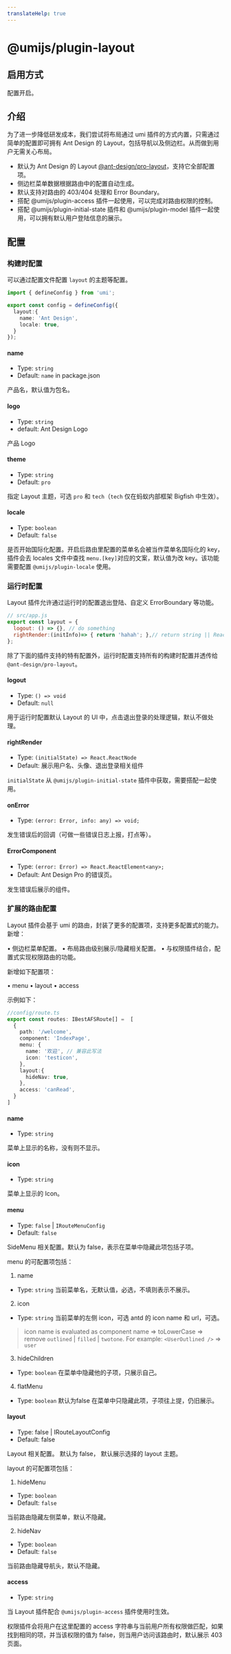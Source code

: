 ```yaml
---
translateHelp: true
---
```


# @umijs/plugin-layout


## 启用方式

配置开启。

## 介绍

为了进一步降低研发成本，我们尝试将布局通过 umi 插件的方式内置，只需通过简单的配置即可拥有 Ant Design 的 Layout，包括导航以及侧边栏。从而做到用户无需关心布局。

- 默认为 Ant Design 的 Layout [@ant-design/pro-layout](https://www.npmjs.com/package/@ant-design/pro-layout)，支持它全部配置项。
- 侧边栏菜单数据根据路由中的配置自动生成。
- 默认支持对路由的 403/404 处理和 Error Boundary。
- 搭配 @umijs/plugin-access 插件一起使用，可以完成对路由权限的控制。
- 搭配 @umijs/plugin-initial-state 插件和 @umijs/plugin-model 插件一起使用，可以拥有默认用户登陆信息的展示。

## 配置

### 构建时配置

可以通过配置文件配置 `layout` 的主题等配置。

```ts
import { defineConfig } from 'umi';

export const config = defineConfig({
  layout:{
    name: 'Ant Design', 
    locale: true,
  }
});
```

#### name

* Type: `string`
* Default: `name` in package.json

产品名，默认值为包名。

#### logo

* Type: `string`
* default: Ant Design Logo

产品 Logo

#### theme

* Type: `string`
* Default: `pro`

指定 Layout 主题，可选 `pro` 和 `tech`（`tech` 仅在蚂蚁内部框架 Bigfish 中生效）。

#### locale

* Type: `boolean`
* Default: `false`

是否开始国际化配置。开启后路由里配置的菜单名会被当作菜单名国际化的 key，插件会去 locales 文件中查找 `menu.[key]`对应的文案，默认值为改 key。该功能需要配置 `@umijs/plugin-locale` 使用。

### 运行时配置

Layout 插件允许通过运行时的配置退出登陆、自定义 ErrorBoundary 等功能。

```js
// src/app.js
export const layout = { 
  logout: () => {}, // do something 
  rightRender:(initInfo)=> { return 'hahah'; },// return string || ReactNode; 
};
```

除了下面的插件支持的特有配置外，运行时配置支持所有的构建时配置并透传给 `@ant-design/pro-layout`。

#### logout

* Type: `() => void`
* Default: `null`

用于运行时配置默认 Layout 的 UI 中，点击退出登录的处理逻辑，默认不做处理。

#### rightRender

* Type: `(initialState) => React.ReactNode`
* Default: 展示用户名、头像、退出登录相关组件

`initialState` 从 `@umijs/plugin-initial-state` 插件中获取，需要搭配一起使用。

#### onError

* Type: `(error: Error, info: any) => void;`

发生错误后的回调（可做一些错误日志上报，打点等）。

#### ErrorComponent

* Type: `(error: Error) => React.ReactElement<any>;`
* Default: Ant Design Pro 的错误页。

发生错误后展示的组件。

### 扩展的路由配置

Layout 插件会基于 umi 的路由，封装了更多的配置项，支持更多配置式的能力。新增：

• 侧边栏菜单配置。
• 布局路由级别展示/隐藏相关配置。
• 与权限插件结合，配置式实现权限路由的功能。

新增如下配置项：

• menu
• layout
• access

示例如下：

```typescript
//config/route.ts
export const routes: IBestAFSRoute[] =  [
  {
    path: '/welcome',
    component: 'IndexPage',
    menu: {
      name: '欢迎', // 兼容此写法
      icon: 'testicon',
    },
    layout:{
      hideNav: true,
    },
    access: 'canRead',
  }
]
```

#### name

* Type: `string`

菜单上显示的名称，没有则不显示。

#### icon

* Type: `string`

菜单上显示的 Icon。

#### menu

* Type: `false` | `IRouteMenuConfig`
* Default: `false`

SideMenu 相关配置。默认为 false，表示在菜单中隐藏此项包括子项。

menu 的可配置项包括：

1. name

* Type:  `string`
当前菜单名，无默认值，必选，不填则表示不展示。

2. icon

* Type: `string`
当前菜单的左侧 icon，可选 antd 的 icon name 和 url，可选。

> icon name is evaluated as component name => toLowerCase => remove `outlined` | `filled` | `twotone`. For example: `<UserOutlined />` => `user`

3. hideChildren

* Type: `boolean`
在菜单中隐藏他的子项，只展示自己。

4. flatMenu

* Type: `boolean`
默认为false 在菜单中只隐藏此项，子项往上提，仍旧展示。


#### layout

* Type: false | IRouteLayoutConfig
* Default: false

Layout 相关配置。 默认为 false， 默认展示选择的 layout 主题。

layout 的可配置项包括：

1. hideMenu

* Type: `boolean`
* Default: `false`

当前路由隐藏左侧菜单，默认不隐藏。

2. hideNav

* Type: `boolean`
* Default: `false`

当前路由隐藏导航头，默认不隐藏。

#### access

* Type: `string`

当 Layout 插件配合 `@umijs/plugin-access` 插件使用时生效。

权限插件会将用户在这里配置的 access 字符串与当前用户所有权限做匹配，如果找到相同的项，并当该权限的值为 false，则当用户访问该路由时，默认展示 403 页面。
